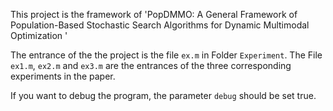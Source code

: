 This project is the framework of 'PopDMMO: A General Framework of Population-Based Stochastic Search Algorithms for Dynamic Multimodal Optimization '



The entrance of the the project is  the file `ex.m` in Folder `Experiment`. The File `ex1.m`, `ex2.m` and `ex3.m` are the entrances of the three corresponding experiments in the paper. 


If you want to debug the program, the parameter `debug` should be set true.